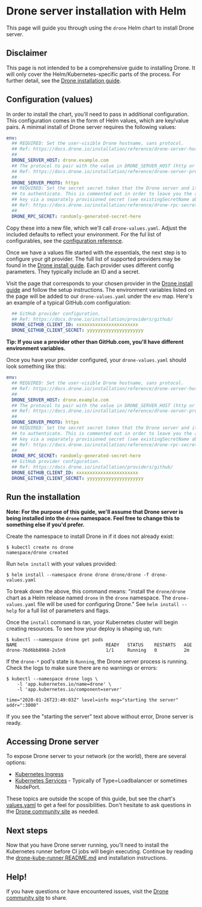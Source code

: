 # Drone server installation with Helm

This page will guide you through using the `drone` Helm chart to install Drone server.

## Disclaimer

This page is not intended to be a comprehensive guide to installing Drone. It will only cover the Helm/Kubernetes-specific parts of the process. For further detail, see the [Drone installation guide](https://docs.drone.io/installation/overview/).

## Configuration (values)

In order to install the chart, you'll need to pass in additional configuration. This configuration comes in the form of Helm values, which are key/value pairs. A minimal install of Drone server requires the following values:

```yaml
env:
  ## REQUIRED: Set the user-visible Drone hostname, sans protocol.
  ## Ref: https://docs.drone.io/installation/reference/drone-server-host/
  ##
  DRONE_SERVER_HOST: drone.example.com
  ## The protocol to pair with the value in DRONE_SERVER_HOST (http or https).
  ## Ref: https://docs.drone.io/installation/reference/drone-server-proto/
  ##
  DRONE_SERVER_PROTO: https
  ## REQUIRED: Set the secret secret token that the Drone server and its Runners will use
  ## to authenticate. This is commented out in order to leave you the ability to set the
  ## key via a separately provisioned secret (see existingSecretName above).
  ## Ref: https://docs.drone.io/installation/reference/drone-rpc-secret/
  ##
  DRONE_RPC_SECRET: randomly-generated-secret-here
```

Copy these into a new file, which we'll call `drone-values.yaml`. Adjust the included defaults to reflect your environment. For the ful list of configurables, see the [configuration reference](https://docs.drone.io/installation/reference/).

Once we have a values file started with the essentials, the next step is to configure your git provider. The full list of supported providers may be found in the [Drone install guide](https://docs.drone.io/installation/overview/). Each provider uses different config parameters. They typically include an ID and a secret.

Visit the page that corresponds to your chosen provider in the [Drone install guide](https://docs.drone.io/installation/overview/) and follow the setup instructions. The environment variables listed on the page will be added to our `drone-values.yaml` under the `env` map. Here's an example of a typical GitHub.com configuration:

```yaml
  ## GitHub provider configuration.
  ## Ref: https://docs.drone.io/installation/providers/github/
  DRONE_GITHUB_CLIENT_ID: xxxxxxxxxxxxxxxxxxxxxxx
  DRONE_GITHUB_CLIENT_SECRET: yyyyyyyyyyyyyyyyyyyyy
```

**Tip: If you use a provider other than GitHub.com, you'll have different environment variables.**

Once you have your provider configured, your `drone-values.yaml` should look something like this:

```yaml
env:
  ## REQUIRED: Set the user-visible Drone hostname, sans protocol.
  ## Ref: https://docs.drone.io/installation/reference/drone-server-host/
  ##
  DRONE_SERVER_HOST: drone.example.com
  ## The protocol to pair with the value in DRONE_SERVER_HOST (http or https).
  ## Ref: https://docs.drone.io/installation/reference/drone-server-proto/
  ##
  DRONE_SERVER_PROTO: https
  ## REQUIRED: Set the secret secret token that the Drone server and its Runners will use
  ## to authenticate. This is commented out in order to leave you the ability to set the
  ## key via a separately provisioned secret (see existingSecretName above).
  ## Ref: https://docs.drone.io/installation/reference/drone-rpc-secret/
  ##
  DRONE_RPC_SECRET: randomly-generated-secret-here
  ## GitHub provider configuration.
  ## Ref: https://docs.drone.io/installation/providers/github/
  DRONE_GITHUB_CLIENT_ID: xxxxxxxxxxxxxxxxxxxxxxx
  DRONE_GITHUB_CLIENT_SECRET: yyyyyyyyyyyyyyyyyyyyy
```

## Run the installation

**Note: For the purpose of this guide, we'll assume that Drone server is being installed into the `drone` namespace. Feel free to change this to something else if you'd prefer.**

Create the namespace to install Drone in if it does not already exist:

```console
$ kubectl create ns drone
namespace/drone created
```

Run `helm install` with your values provided:

```console
$ helm install --namespace drone drone drone/drone -f drone-values.yaml
```

To break down the above, this command means: "install the `drone/drone` chart as a Helm release named `drone` in the `drone` namespace. The `drone-values.yaml` file will be used for configuring Drone." See `helm install --help` for a full list of parameters and flags.

Once the `install` command is ran, your Kubernetes cluster will begin creating resources. To see how your deploy is shaping up, run:

```console
$ kubectl --namespace drone get pods
NAME                                 READY   STATUS    RESTARTS   AGE
drone-76d6bb8968-2s5n9               1/1     Running   0          2m
```

If the `drone-*` pod's state is `Running`, the Drone server process is running. Check the logs to make sure there are no warnings or errors:

```console
$ kubectl --namespace drone logs \
    -l 'app.kubernetes.io/name=drone' \
    -l 'app.kubernetes.io/component=server'

time="2020-01-26T23:49:03Z" level=info msg="starting the server" addr=":3000"
```

If you see the "starting the server" text above without error, Drone server is ready.

## Accessing Drone server

To expose Drone server to your network (or the world), there are several options:

* [Kubernetes Ingress](https://kubernetes.io/docs/concepts/services-networking/ingress/)
* [Kubernetes Services](https://kubernetes.io/docs/concepts/services-networking/service/) - Typically of Type=Loadbalancer or sometimes NodePort.

These topics are outside the scope of this guide, but see the chart's [values.yaml](../values.yaml) to get a feel for possibilities. Don't hesitate to ask questions in the [Drone community site](https://discourse.drone.io/) as needed.

## Next steps

Now that you have Drone server running, you'll need to install the Kubernetes runner before CI jobs will begin executing. Continue by reading the [drone-kube-runner README.md](../../drone-runner-kube/README.md) and installation instructions.

## Help!

If you have questions or have encountered issues, visit the [Drone community site](https://discourse.drone.io/) to share.
